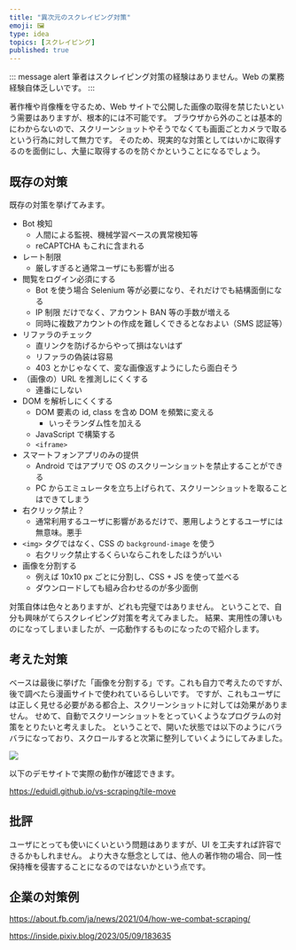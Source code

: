 ```yaml
---
title: "異次元のスクレイピング対策"
emoji: 🖼
type: idea
topics: [スクレイピング]
published: true
---
```


::: message alert
筆者はスクレイピング対策の経験はありません。Web の業務経験自体乏しいです。
:::

著作権や肖像権を守るため、Web サイトで公開した画像の取得を禁じたいという需要はありますが、根本的には不可能です。
ブラウザから外のことは基本的にわからないので、スクリーンショットやそうでなくても画面ごとカメラで取るという行為に対して無力です。
そのため、現実的な対策としてはいかに取得するのを面倒にし、大量に取得するのを防ぐかということになるでしょう。

## 既存の対策

既存の対策を挙げてみます。

- Bot 検知
  - 人間による監視、機械学習ベースの異常検知等
  - reCAPTCHA もこれに含まれる
- レート制限
  - 厳しすぎると通常ユーザにも影響が出る
- 閲覧をログイン必須にする
  - Bot を使う場合 Selenium 等が必要になり、それだけでも結構面倒になる
  - IP 制限 だけでなく、アカウント BAN 等の手数が増える
  - 同時に複数アカウントの作成を難しくできるとなおよい（SMS 認証等）
- リファラのチェック
  - 直リンクを防げるからやって損はないはず
  - リファラの偽装は容易
  - 403 とかじゃなくて、変な画像返すようにしたら面白そう
- （画像の）URL を推測しにくくする
  - 連番にしない
- DOM を解析しにくくする
  - DOM 要素の id, class を含め DOM を頻繁に変える
    - いっそランダム性を加える
  - JavaScript で構築する
  - `<iframe>`
- スマートフォンアプリのみの提供
  - Android ではアプリで OS のスクリーンショットを禁止することができる
  - PC からエミュレータを立ち上げられて、スクリーンショットを取ることはできてしまう
- 右クリック禁止？
  - 通常利用するユーザに影響があるだけで、悪用しようとするユーザには無意味。悪手
- `<img>` タグではなく、CSS の `background-image` を使う
  - 右クリック禁止するくらいならこれをしたほうがいい
- 画像を分割する
  - 例えば 10x10 px ごとに分割し、CSS + JS を使って並べる
  - ダウンロードしても組み合わせるのが多少面倒

対策自体は色々とありますが、どれも完璧ではありません。
ということで、自分も興味がてらスクレイピング対策を考えてみました。
結果、実用性の薄いものになってしまいましたが、一応動作するものになったので紹介します。

## 考えた対策

ベースは最後に挙げた「画像を分割する」です。これも自力で考えたのですが、後で調べたら漫画サイトで使われているらしいです。
ですが、これもユーザには正しく見せる必要がある都合上、スクリーンショットに対しては効果がありません。
せめて、自動でスクリーンショットをとっていくようなプログラムの対策をとりたいと考えました。
ということで、開いた状態では以下のようにバラバラになっており、スクロールすると次第に整列していくようにしてみました。

![](https://storage.googleapis.com/zenn-user-upload/eeb5bc122fcc-20230513.png)

以下のデモサイトで実際の動作が確認できます。

https://eduidl.github.io/vs-scraping/tile-move

## 批評

ユーザにとっても使いにくいという問題はありますが、UI を工夫すれば許容できるかもしれません。
より大きな懸念としては、他人の著作物の場合、同一性保持権を侵害することになるのではないかという点です。

## 企業の対策例

https://about.fb.com/ja/news/2021/04/how-we-combat-scraping/

https://inside.pixiv.blog/2023/05/09/183635
